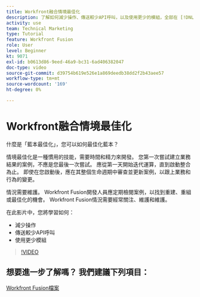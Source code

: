 ```yaml
---
title: Workfront融合情境最佳化
description: 了解如何減少操作、傳送較少API呼叫，以及使用更少的模組，全部在 [!DNL Adobe Workfront Fusion].
activity: use
team: Technical Marketing
type: Tutorial
feature: Workfront Fusion
role: User
level: Beginner
kt: 9071
exl-id: b0613d86-9eed-46a9-bc31-6ad406382047
doc-type: video
source-git-commit: d39754b619e526e1a869deedb38dd2f2b43aee57
workflow-type: tm+mt
source-wordcount: '169'
ht-degree: 0%

---
```


# Workfront融合情境最佳化

什麼是「藍本最佳化」，您可以如何最佳化藍本？

情境最佳化是一種慣用的技能，需要時間和精力來開發。 您第一次嘗試建立業務結果的案例，不應是您最後一次嘗試。 應從第一天開始迭代運算，直到啟動整合為止。 即使在您啟動後，應在其整個生命週期中審查並更新案例，以跟上業務和行為的變更。

情況需要維護。 Workfront Fusion開發人員應定期檢閱案例，以找到重建、重組或最佳化的機會。 Workfront Fusion情況需要經常關注、維護和維護。

在此影片中，您將學習如何：

* 減少操作
* 傳送較少API呼叫
* 使用更少模組

>[!VIDEO](https://video.tv.adobe.com/v/335313/?quality=12)

## 想要進一步了解嗎？ 我們建議下列項目：

[Workfront Fusion檔案](https://experienceleague.adobe.com/docs/workfront/using/adobe-workfront-fusion/workfront-fusion-2.html?lang=en)
